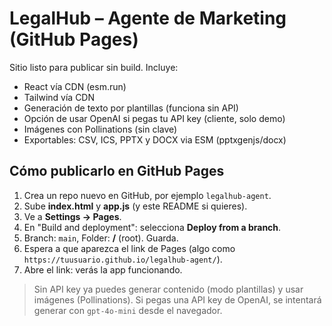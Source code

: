 # LegalHub – Agente de Marketing (GitHub Pages)

Sitio listo para publicar sin build. Incluye:
- React vía CDN (esm.run)
- Tailwind vía CDN
- Generación de texto por plantillas (funciona sin API)
- Opción de usar OpenAI si pegas tu API key (cliente, solo demo)
- Imágenes con Pollinations (sin clave)
- Exportables: CSV, ICS, PPTX y DOCX via ESM (pptxgenjs/docx)

## Cómo publicarlo en GitHub Pages
1. Crea un repo nuevo en GitHub, por ejemplo `legalhub-agent`.
2. Sube **index.html** y **app.js** (y este README si quieres).
3. Ve a **Settings → Pages**.
4. En "Build and deployment": selecciona **Deploy from a branch**.
5. Branch: `main`, Folder: **/** (root). Guarda.
6. Espera a que aparezca el link de Pages (algo como `https://tuusuario.github.io/legalhub-agent/`).
7. Abre el link: verás la app funcionando.

> Sin API key ya puedes generar contenido (modo plantillas) y usar imágenes (Pollinations).
> Si pegas una API key de OpenAI, se intentará generar con `gpt-4o-mini` desde el navegador.
